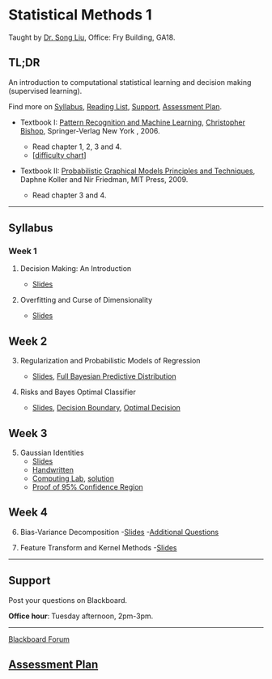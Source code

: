 # Statistical Methods 1

Taught by [Dr. Song Liu](http://allmodelsarewrong.net), Office: Fry Building, GA18. 

## TL;DR
An introduction to computational statistical learning and decision making (supervised learning). 

Find more on 
[Syllabus](#Syllabus), 
[Reading List](#Readings), 
[Support](#Support), 
[Assessment Plan](#Assessment-Plan).

- Textbook I:
[Pattern Recognition and Machine Learning](https://www.microsoft.com/en-us/research/uploads/prod/2006/01/Bishop-Pattern-Recognition-and-Machine-Learning-2006.pdf), [Christopher Bishop](https://www.microsoft.com/en-us/research/people/cmbishop/), Springer-Verlag New York
, 2006. 
  - Read chapter 1, 2, 3 and 4. 
  - [[difficulty chart](https://dominhhai.github.io/en-us/2017/12/ml-prml/#2-1-chapter-1-introduction)]

- Textbook II:
[Probabilistic Graphical Models Principles and Techniques](https://mitpress.mit.edu/books/probabilistic-graphical-models), Daphne Koller and Nir Friedman, MIT Press, 2009. 
  - Read chapter 3 and 4.

------
## Syllabus 

### Week 1
1. Decision Making: An Introduction

   - [Slides](lecs/intro.pdf)

2. Overfitting and Curse of Dimensionality

   - [Slides](lecs/lec2.pdf)

## Week 2
3. Regularization and Probabilistic Models of Regression
   - [Slides](lecs/lec3.pdf), [Full Bayesian Predictive Distribution](lecs/Proof3.pdf)

4. Risks and Bayes Optimal Classifier
   - [Slides](lecs/lec4.pdf), [Decision Boundary](lecs/decisionboundary_completesqurare.pdf), [Optimal Decision](lecs/proofs.png)

## Week 3
5. Gaussian Identities
   - [Slides](lecs/summary.pdf)
   - [Handwritten](lecs/handwritten_notes.pdf)
   - [Computing Lab](lecs/cl.pdf), [solution](lecs/homework.Rmd)
   - [Proof of 95% Confidence Region](lecs/nightyfive.pdf)

## Week 4
6. Bias-Variance Decomposition
   -[Slides](lecs/lec7.pdf)
   -[Additional Questions](/lecs/additional.pdf)

7. Feature Transform and Kernel Methods
   -[Slides](lecs/lec8.pdf)
----
## Support
Post your questions on Blackboard.

**Office hour**: Tuesday afternoon, 2pm-3pm. 

----

[Blackboard Forum](https://www.ole.bris.ac.uk/webapps/discussionboard/do/forum?action=list_threads&course_id=_251422_1&nav=discussion_board_entry&conf_id=_456815_1&forum_id=_298144_1)

## [Assessment Plan](SM1_assessment.md)